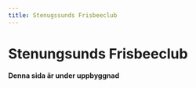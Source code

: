 ```yaml
---
title: Stenugssunds Frisbeeclub
---
```


# Stenungsunds Frisbeeclub

**Denna sida är under uppbyggnad**
